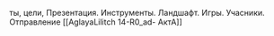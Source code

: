 ты, цели, Презентация. Инструменты. Ландшафт. Игры. Учасники. Отправление
[[AglayaLilitch 14-R0_ad- АктА]]